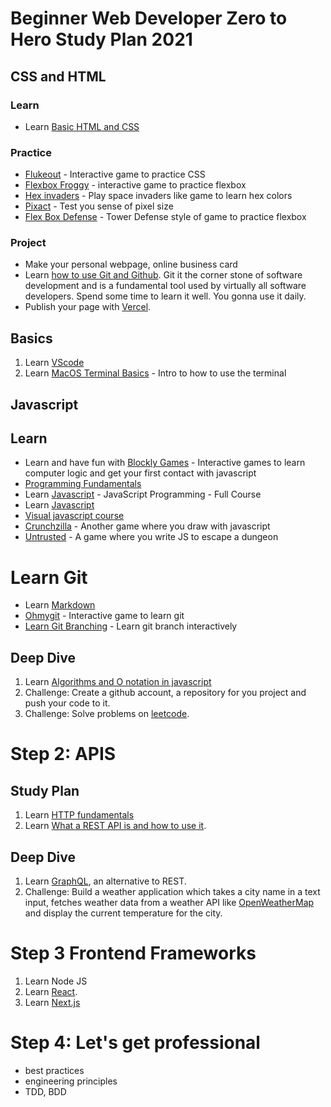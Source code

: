 # Beginner Web Developer Zero to Hero Study Plan 2021


## CSS and HTML

### Learn

* Learn [Basic HTML and CSS](https://www.youtube.com/watch?v=qz0aGYrrlhU)

### Practice

* [Flukeout](https://flukeout.github.io/) - Interactive game to practice CSS
* [Flexbox Froggy](https://flexboxfroggy.com/) - interactive game to practice flexbox
* [Hex invaders](http://www.hexinvaders.com/) - Play space invaders like game to learn hex colors
* [Pixact](https://www.pixact.ly/) - Test you sense of pixel size
* [Flex Box Defense](http://www.flexboxdefense.com/) - Tower Defense style of game to practice flexbox

### Project

* Make your personal webpage, online business card
* Learn [how to use Git and Github](https://www.youtube.com/watch?v=RGOj5yH7evk). Git it the corner stone of software development and is a fundamental tool used by virtually all software developers. Spend some time to learn it well. You gonna use it daily.
* Publish your page with [Vercel](https://vercel.com/).

## Basics

1. Learn [VScode](https://www.youtube.com/watch?v=VqCgcpAypFQ)
4. Learn [MacOS Terminal Basics](https://www.youtube.com/watch?v=aKRYQsKR46I) - Intro to how to use the terminal

## Javascript

## Learn

- Learn and have fun with [Blockly Games](https://blockly.games/) - Interactive games to learn computer logic and get your first contact with javascript
- [Programming Fundamentals](https://www.linkedin.com/learning/programming-foundations-fundamentals-3/the-fundamentals-of-programming)
- Learn [Javascript](https://www.youtube.com/watch?v=jS4aFq5-91M) - JavaScript Programming - Full Course
- Learn [Javascript](https://www.linkedin.com/learning/paths/advance-your-skills-in-javascript)
- [Visual javascript course](https://www.linkedin.com/learning/coding-for-visual-learners-learning-javascript-from-scratch)
- [Crunchzilla](https://www.crunchzilla.com/) - Another game where you draw with javascript
- [Untrusted](https://alexnisnevich.github.io/untrusted/) - A game where you write JS to escape a dungeon

# Learn Git

* Learn [Markdown](https://guides.github.com/features/mastering-markdown/)
* [Ohmygit](https://ohmygit.org/) - Interactive game to learn git
* [Learn Git Branching](https://learngitbranching.js.org/) - Learn git branch interactively

## Deep Dive

1. Learn [Algorithms and O notation in javascript](https://www.youtube.com/watch?v=JgWm6sQwS_I)
3. Challenge: Create a github account, a repository for you project and push your code to it.
4. Challenge: Solve problems on [leetcode](https://leetcode.com/).

# Step 2: APIS

## Study Plan

1. Learn [HTTP fundamentals](https://www.youtube.com/watch?v=iYM2zFP3Zn0)
2. Learn [What a REST API is and how to use it](https://www.youtube.com/watch?v=GZvSYJDk-us).

## Deep Dive

1. Learn [GraphQL](https://www.youtube.com/watch?v=ed8SzALpx1Q), an alternative to REST.
2. Challenge: Build a weather application which takes a city name in a text input, fetches weather data from a weather API like [OpenWeatherMap](https://openweathermap.org/api) and display the current temperature for the city.

# Step 3 Frontend Frameworks

1. Learn Node JS
2. Learn [React](https://www.youtube.com/watch?v=w7ejDZ8SWv8).
4. Learn [Next.js](https://www.youtube.com/watch?v=mTz0GXj8NN0)

# Step 4: Let's get professional

* best practices
* engineering principles
* TDD, BDD


